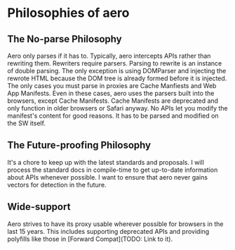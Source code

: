 # Philosophies of aero

## The No-parse Philosophy

Aero only parses if it has to. Typically, aero intercepts APIs rather than rewriting them. Rewriters require parsers. Parsing to rewrite is an instance of double parsing. The only exception is using DOMParser and injecting the rewrote HTML because the DOM tree is already formed before it is injected. The only cases you must parse in proxies are Cache Manfiests and Web App Manifests. Even in these cases, aero uses the parsers built into the browsers, except Cache Manifests. Cache Manifests are deprecated and only function in older browsers or Safari anyway. No APIs let you modify the manifest's content for good reasons. It has to be parsed and modified on the SW itself.

## The Future-proofing Philosophy

It's a chore to keep up with the latest standards and proposals. I will process the standard docs in compile-time to get up-to-date information about APIs whenever possible. I want to ensure that aero never gains vectors for detection in the future.

## Wide-support

Aero strives to have its proxy usable wherever possible for browsers in the last 15 years. This includes supporting deprecated APIs and providing polyfills like those in \[Forward Compat](TODO: Link to it).
